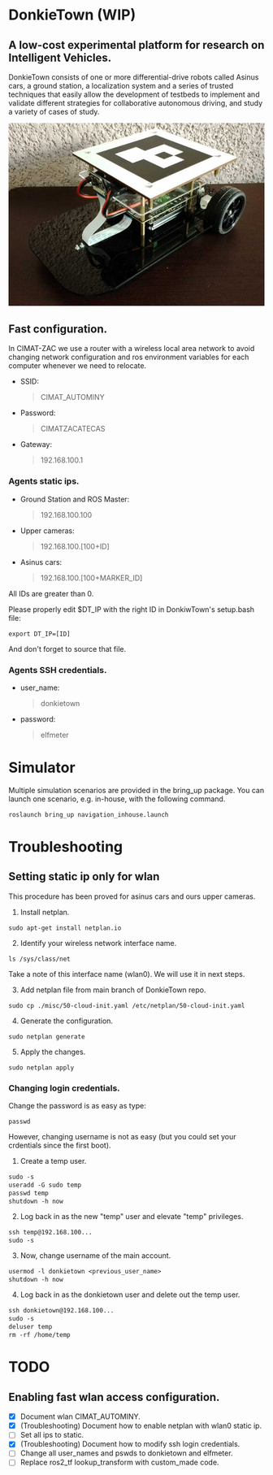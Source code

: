 # DonkieTown (WIP)
## A low-cost experimental platform for research on Intelligent Vehicles. 

DonkieTown consists of one or more differential-drive robots called Asinus cars, a ground station, a localization system and a series of trusted techniques that easily allow the development of testbeds to implement and validate different strategies for collaborative autonomous driving, and study a variety of cases of study.

![DonkieTown status](/docs/images/DonkieTown.jpg)

## Fast configuration.
In CIMAT-ZAC we use a router with a wireless local area network to avoid changing network configuration and ros environment variables for each computer whenever we need to relocate. 

- SSID:
   > CIMAT_AUTOMINY
- Password:
   > CIMATZACATECAS
- Gateway:
   > 192.168.100.1

### Agents static ips.
- Ground Station and ROS Master:
   > 192.168.100.100
- Upper cameras:
   > 192.168.100.[100+ID]
- Asinus cars:
   > 192.168.100.[100+MARKER_ID]

All IDs are greater than 0.

Please properly edit $DT_IP with the right ID in DonkiwTown's setup.bash file:
```
export DT_IP=[ID]
```
And don't forget to source that file.


### Agents SSH credentials.
- user_name:
   > donkietown
- password:
   > elfmeter

# Simulator
Multiple simulation scenarios are provided in the bring_up package.
You can launch one scenario, e.g. in-house, with the following command.
```
roslaunch bring_up navigation_inhouse.launch
```

# Troubleshooting
## Setting static ip only for wlan
This procedure has been proved for asinus cars and ours upper cameras. 
1. Install netplan.
```
sudo apt-get install netplan.io
```
2. Identify your wireless network interface name.
```
ls /sys/class/net
```
Take a note of this interface name (wlan0). We will use it in next steps. 

3. Add netplan file from main branch of DonkieTown repo.
```
sudo cp ./misc/50-cloud-init.yaml /etc/netplan/50-cloud-init.yaml
``` 
4. Generate the configuration.
```
sudo netplan generate
```
5. Apply the changes.
```
sudo netplan apply
```

### Changing login credentials.
Change the password is as easy as type:
```
passwd
```
However, changing username is not as easy (but you could set your crdentials since the first boot).
1. Create a temp user.
```
sudo -s
useradd -G sudo temp
passwd temp
shutdown -h now
```
2. Log back in as the new "temp" user and elevate "temp" privileges.
```
ssh temp@192.168.100...
sudo -s
```
3. Now, change username of the main account.
```
usermod -l donkietown <previous_user_name>
shutdown -h now
```
4. Log back in as the donkietown user and delete out the temp user.
```
ssh donkietown@192.168.100...
sudo -s
deluser temp
rm -rf /home/temp
```

# TODO
## Enabling fast wlan access configuration.
 - [x] Document wlan CIMAT_AUTOMINY. 
 - [x] (Troubleshooting) Document how to enable netplan with wlan0 static ip. 
 - [ ] Set all ips to static.
 - [x] (Troubleshooting) Document how to modify ssh login credentials.
 - [ ] Change all user_names and pswds to donkietown and elfmeter.
 - [ ] Replace ros2_tf lookup_transform with custom_made code.